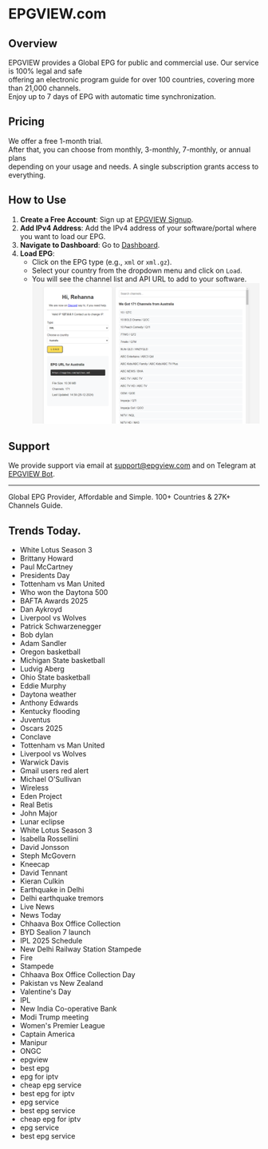 # EPGVIEW.com



## Overview
EPGVIEW provides a Global EPG for public and commercial use. Our service is 100% legal and safe\
offering an electronic program guide for over 100 countries, covering more than 21,000 channels.\
Enjoy up to 7 days of EPG with automatic time synchronization.

## Pricing
We offer a free 1-month trial. \
After that, you can choose from monthly, 3-monthly, 7-monthly, or annual plans \
depending on your usage and needs. A single subscription grants access to everything.

## How to Use
1. **Create a Free Account**: Sign up at [EPGVIEW Signup](https://epgview.com/signup.php).
2. **Add IPv4 Address**: Add the IPv4 address of your software/portal where you want to load our EPG.
3. **Navigate to Dashboard**: Go to [Dashboard](https://epgview.com/dashboard.php).
4. **Load EPG**:
   - Click on the EPG type (e.g., `xml` or `xml.gz`).
   - Select your country from the dropdown menu and click on `Load`.
   - You will see the channel list and API URL to add to your software.
![EPGVIEW](img/dashboard.png)
## Support
We provide support via email at [support@epgview.com](mailto:support@epgview.com) and on Telegram at [EPGVIEW Bot](https://t.me/epgview_bot).

---

Global EPG Provider, Affordable and Simple. 100+ Countries & 27K+ Channels Guide.

## Trends Today.

- White Lotus Season 3
- Brittany Howard
- Paul McCartney
- Presidents Day
- Tottenham vs Man United
- Who won the Daytona 500
- BAFTA Awards 2025
- Dan Aykroyd
- Liverpool vs Wolves
- Patrick Schwarzenegger
- Bob dylan
- Adam Sandler
- Oregon basketball
- Michigan State basketball
- Ludvig Aberg
- Ohio State basketball
- Eddie Murphy
- Daytona weather
- Anthony Edwards
- Kentucky flooding
- Juventus
- Oscars 2025
- Conclave
- Tottenham vs Man United
- Liverpool vs Wolves
- Warwick Davis
- Gmail users red alert
- Michael O'Sullivan
- Wireless
- Eden Project
- Real Betis
- John Major
- Lunar eclipse
- White Lotus Season 3
- Isabella Rossellini
- David Jonsson
- Steph McGovern
- Kneecap
- David Tennant
- Kieran Culkin
- Earthquake in Delhi
- Delhi earthquake tremors
- Live News
- News Today
- Chhaava Box Office Collection
- BYD Sealion 7 launch
- IPL 2025 Schedule
- New Delhi Railway Station Stampede
- Fire
- Stampede
- Chhaava Box Office Collection Day
- Pakistan vs New Zealand
- Valentine's Day
- IPL
- New India Co-operative Bank
- Modi Trump meeting
- Women's Premier League
- Captain America
- Manipur
- ONGC
- epgview
- best epg
- epg for iptv
- cheap epg service
- best epg for iptv
- epg service
- best epg service
- cheap epg for iptv
- epg service
- best epg service
